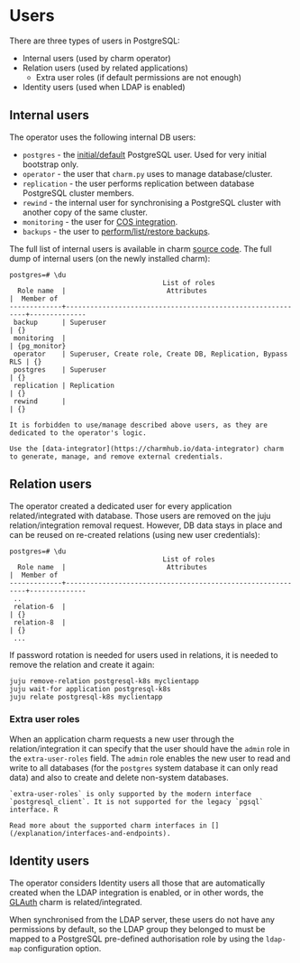 # Users

There are three types of users in PostgreSQL:

* Internal users (used by charm operator)
* Relation users (used by related applications)
  * Extra user roles (if default permissions are not enough)
* Identity users (used when LDAP is enabled)

## Internal users

The operator uses the following internal DB users:

* `postgres` - the [initial/default](/how-to/manage-passwords) PostgreSQL user. Used for very initial bootstrap only.
* `operator` - the user that `charm.py` uses to manage database/cluster.
* `replication` - the user performs replication between database PostgreSQL cluster members.
* `rewind` - the internal user for synchronising a PostgreSQL cluster with another copy of the same cluster.
* `monitoring` - the user for [COS integration](/how-to/monitoring-cos/enable-monitoring).
* `backups` - the user to [perform/list/restore backups](/how-to/back-up-and-restore/create-a-backup).

The full list of internal users is available in charm [source code](https://github.com/canonical/postgresql-operator/blob/main/src/constants.py). The full dump of internal users (on the newly installed charm):

```text
postgres=# \du
                                      List of roles
  Role name  |                         Attributes                         |  Member of   
-------------+------------------------------------------------------------+--------------
 backup      | Superuser                                                  | {}
 monitoring  |                                                            | {pg_monitor}
 operator    | Superuser, Create role, Create DB, Replication, Bypass RLS | {}
 postgres    | Superuser                                                  | {}
 replication | Replication                                                | {}
 rewind      |                                                            | {}
```

```{note}
It is forbidden to use/manage described above users, as they are dedicated to the operator's logic.

Use the [data-integrator](https://charmhub.io/data-integrator) charm to generate, manage, and remove external credentials.
```

<!-- TODO: check if this section should be replaced with secrets

Passwords for *internal* users can be rotated using the action `set-password`:

```text
> juju show-action postgresql set-password
Change the system user's password, which is used by charm. It is for internal charm users and SHOULD NOT be used by applications.

Arguments
password:
  type: string
  description: The password will be auto-generated if this option is not specified.
username:
  type: string
  description: The username, the default value 'operator'. Possible values - operator, replication, rewind.
```

For example, to generate a new random password for *internal* user:

```text
> juju run-action --wait postgresql-k8s/leader set-password username=operator

unit-postgresql-1:
  UnitId: postgresql-k8s/1
  id: "2"
  results:
    password: k4qqnWSZJZrcMt4B
  status: completed
```

To set a predefined password for the specific user, run:

```text
> juju run-action --wait postgresql-k8s/leader set-password username=operator password=newpassword

unit-postgresql-1:
  UnitId: postgresql-k8s/1
  id: "4"
  results:
    password: newpassword
  status: completed
```

The action `set-password` must be executed on juju leader unit (to update peer relation data with new value).
-->

## Relation users

The operator created a dedicated user for every application related/integrated with database. Those users are removed on the juju relation/integration removal request. However, DB data stays in place and can be reused on re-created relations (using new user credentials):

```text
postgres=# \du
                                      List of roles
  Role name  |                         Attributes                         |  Member of   
-------------+------------------------------------------------------------+--------------
 ..
 relation-6  |                                                            | {}
 relation-8  |                                                            | {}
 ...
```

If password rotation is needed for users used in relations, it is needed to remove the relation and create it again:
```text
juju remove-relation postgresql-k8s myclientapp
juju wait-for application postgresql-k8s
juju relate postgresql-k8s myclientapp
```

### Extra user roles

When an application charm requests a new user through the relation/integration it can specify that the user should have the `admin` role in the `extra-user-roles` field. The `admin` role enables the new user to read and write to all databases (for the `postgres` system database it can only read data) and also to create and delete non-system databases.

```{note}
`extra-user-roles` is only supported by the modern interface `postgresql_client`. It is not supported for the legacy `pgsql` interface. R

Read more about the supported charm interfaces in [](/explanation/interfaces-and-endpoints).
```

## Identity users

The operator considers Identity users all those that are automatically created when the LDAP integration is enabled, or in other words, the [GLAuth](https://charmhub.io/glauth-k8s) charm is related/integrated.

When synchronised from the LDAP server, these users do not have any permissions by default, so the LDAP group they belonged to must be mapped to a PostgreSQL pre-defined authorisation role by using the `ldap-map` configuration option.

